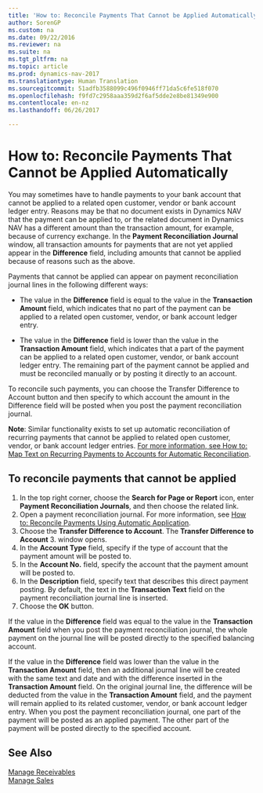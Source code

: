 ```yaml
---
title: 'How to: Reconcile Payments That Cannot be Applied Automatically'
author: SorenGP
ms.custom: na
ms.date: 09/22/2016
ms.reviewer: na
ms.suite: na
ms.tgt_pltfrm: na
ms.topic: article
ms.prod: dynamics-nav-2017
ms.translationtype: Human Translation
ms.sourcegitcommit: 51adfb3588099c496f0946ff71da5c6fe518f070
ms.openlocfilehash: f9fd7c2958aaa359d2f6af5dde2e8be81349e900
ms.contentlocale: en-nz
ms.lasthandoff: 06/26/2017

---
```


# <a name="how-to-reconcile-payments-that-cannot-be-applied-automatically"></a>How to: Reconcile Payments That Cannot be Applied Automatically
You may sometimes have to handle payments to your bank account that cannot be applied to a related open customer, vendor or bank account ledger entry. Reasons may be that no document exists in Dynamics NAV that the payment can be applied to, or the related document in Dynamics NAV has a different amount than the transaction amount, for example, because of currency exchange. In the **Payment Reconciliation Journal** window, all transaction amounts for payments that are not yet applied appear in the **Difference** field, including amounts that cannot be applied because of reasons such as the above.

Payments that cannot be applied can appear on payment reconciliation journal lines in the following different ways:

- The value in the **Difference** field is equal to the value in the **Transaction Amount** field, which indicates that no part of the payment can be applied to a related open customer, vendor, or bank account ledger entry.

- The value in the **Difference** field is lower than the value in the **Transaction Amount** field, which indicates that a part of the payment can be applied to a related open customer, vendor, or bank account ledger entry. The remaining part of the payment cannot be applied and must be reconciled manually or by posting it directly to an account.

To reconcile such payments, you can choose the Transfer Difference to Account button and then specify to which account the amount in the Difference field will be posted when you post the payment reconciliation journal.

**Note**: Similar functionality exists to set up automatic reconciliation of recurring payments that cannot be applied to related open customer, vendor, or bank account ledger entries. [For more information, see How to: Map Text on Recurring Payments to Accounts for Automatic Reconciliation](receivables-how-map-text-recurring-payments-accounts-auto-reconcilliation.md).

## <a name="to-reconcile-payments-that-cannot-be-applied"></a>To reconcile payments that cannot be applied
1. In the top right corner, choose the **Search for Page or Report** icon, enter **Payment Reconciliation Journals**, and then choose the related link.
2. Open a payment reconciliation journal. For more information, see [How to: Reconcile Payments Using Automatic Application](receivables-how-reconcile-payments-auto-application.md).
3. Choose the **Transfer Difference to Account**. The **Transfer Difference to Account** 3. window opens.
4. In the **Account Type** field, specify if the type of account that the payment amount will be posted to.
5. In the **Account No.** field, specify the account that the payment amount will be posted to.
6. In the **Description** field, specify text that describes this direct payment posting. By default, the text in the **Transaction Text** field on the payment reconciliation journal line is inserted.
7. Choose the **OK** button.

If the value in the **Difference** field was equal to the value in the **Transaction Amount** field when you post the payment reconciliation journal, the whole payment on the journal line will be posted directly to the specified balancing account.

If the value in the **Difference** field was lower than the value in the **Transaction Amount** field, then an additional journal line will be created with the same text and date and with the difference inserted in the **Transaction Amount** field. On the original journal line, the difference will be deducted from the value in the **Transaction Amount** field, and the payment will remain applied to its related customer, vendor, or bank account ledger entry. When you post the payment reconciliation journal, one part of the payment will be posted as an applied payment. The other part of the payment will be posted directly to the specified account.

## <a name="see-also"></a>See Also
[Manage Receivables](receivables-manage-receivables.md)  
[Manage Sales](sales-manage-sales.md)

